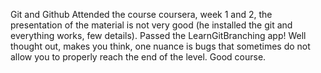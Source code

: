 Git and Github
Attended the course coursera, week 1 and 2, the presentation of the material is not very good (he installed the git and everything works, few details).
Passed the LearnGitBranching app! Well thought out, makes you think, one nuance is bugs that sometimes do not allow you to properly reach the end of the level. Good course.
